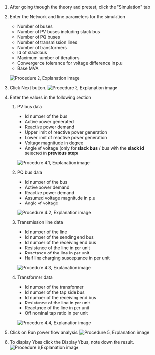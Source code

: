 1. After going through the theory and pretest, click the "Simulation" tab<br>
2. Enter the Network and line parameters for the simulation
    * Number of buses
    * Number of PV buses including slack bus
    * Number of PQ buses
    * Number of transmission lines
    * Number of transformers
    * Id of slack bus
    * Maximum number of iterations
    * Convergence tolerance for voltage difference in p.u
    * Base MVA

    ![Procedure 2, Explanation image](images/Exp5_Step1.png)
3. Click Next button.
![Procedure 3, Explanation image](images/Exp5_Step2.png)
4. Enter the values in the following section
    1. PV bus data
        * Id number of the bus
        * Active power generated
        * Reactive power demand
        * Upper limit of reactive power generation
        * Lower limit of reactive power generation
        * Voltage magnitude in degree
        * Angle of voltage (only for **slack bus** / bus with the **slack id** selected in **previous step**)
        
        ![Procedure 4.1, Explanation image](images/Exp5_Step3.png)
    2. PQ bus data
        * Id number of the bus
        * Active power demand
        * Reactive power demand
        * Assumed voltage magnitude in p.u
        * Angle of voltage
        
        ![Procedure 4.2, Explanation image](images/Exp5_Step4.png)
    3. Transmission line data
        * Id number of the line
        * Id number of the sending end bus
        * Id number of the receiving end bus
        * Resistance of the line in per unit
        * Reactance of the line in per unit
        * Half line charging susceptance in per unit
        
        ![Procedure 4.3, Explanation image](images/Exp5_Step5.png)
    4. Transformer data
        * Id number of the transformer
        * Id number of the tap side bus
        * Id number of the receiving end bus
        * Resistance of the line in per unit
        * Reactance of the line in per unit
        * Off nominal tap ratio in per unit
        
        ![Procedure 4.4, Explanation image](images/Exp5_Step6.png)
5. Click on Run power flow analysis.
![Procedure 5, Explanation image](images/Exp5_Step7.png)
6. To display Ybus click the Display Ybus, note down the result.
![Procedure 6,Explanation image](images/Exp5_Step8.png)